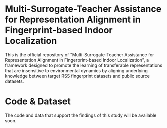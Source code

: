 # Multi-Surrogate-Teacher Assistance for Representation Alignment in Fingerprint-based Indoor Localization

This is the official repository of "Multi-Surrogate-Teacher Assistance for Representation Alignment in Fingerprint-based Indoor Localization", a framework designed to promote the learning of transferable representations that are insensitive to environmental dynamics by aligning underlying knowledge between target RSS fingerprint datasets and public source datasets.


# Code & Dataset
The code and data that support the findings of this study will be available soon.
